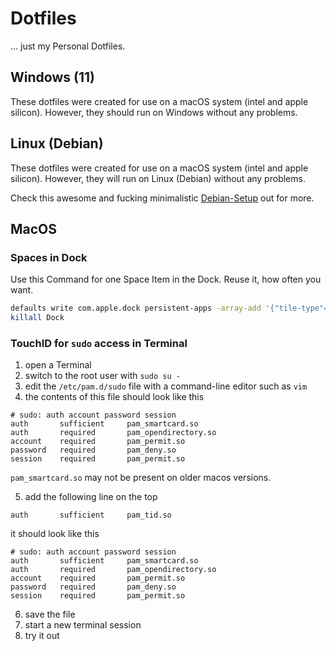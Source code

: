 # Dotfiles

... just my Personal Dotfiles.

## Windows (11)

These dotfiles were created for use on a macOS system (intel and apple silicon). However, they should run on Windows without any problems.

## Linux (Debian)

These dotfiles were created for use on a macOS system (intel and apple silicon). However, they will run on Linux (Debian) without any problems.

Check this awesome and fucking minimalistic [Debian-Setup](https://github.com/RaphaeleL/DebianSetup) out for more.

## MacOS

### Spaces in Dock

Use this Command for one Space Item in the Dock. Reuse it, how often you want.

```bash 
defaults write com.apple.dock persistent-apps -array-add '{"tile-type"="spacer-tile";}'
killall Dock
```

### TouchID for `sudo` access in Terminal

1. open a Terminal
2. switch to the root user with `sudo su -`
3. edit the `/etc/pam.d/sudo` file with a command-line editor such as `vim`
4. the contents of this file should look like this

```
# sudo: auth account password session
auth       sufficient     pam_smartcard.so
auth       required       pam_opendirectory.so
account    required       pam_permit.so
password   required       pam_deny.so
session    required       pam_permit.so
```

`pam_smartcard.so` may not be present on older macos versions.

5. add the following line on the top

```
auth       sufficient     pam_tid.so
```

it should look like this

```
# sudo: auth account password session
auth       sufficient     pam_smartcard.so
auth       required       pam_opendirectory.so
account    required       pam_permit.so
password   required       pam_deny.so
session    required       pam_permit.so
```

6. save the file
7. start a new terminal session
8. try it out

